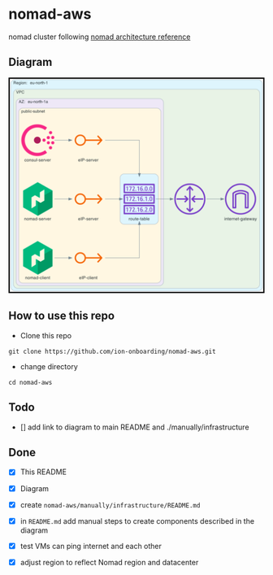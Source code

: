 # nomad-aws
nomad cluster following [nomad architecture reference](https://learn.hashicorp.com/tutorials/nomad/production-reference-architecture-vm-with-consul?in=nomad/enterprise)

## Diagram
![](screenshots/2022-04-02-14-04-27.png)

## How to use this repo
- Clone this repo
```
git clone https://github.com/ion-onboarding/nomad-aws.git
```

- change directory
```
cd nomad-aws
```

## Todo
- [] add link to diagram to main README and ./manually/infrastructure

## Done
- [x] This README
- [x] Diagram
- [x] create `nomad-aws/manually/infrastructure/README.md`
- [x] in `README.md` add manual steps to create components described in the diagram
- [x] test VMs can ping internet and each other
- [x] adjust region to reflect Nomad region and datacenter

